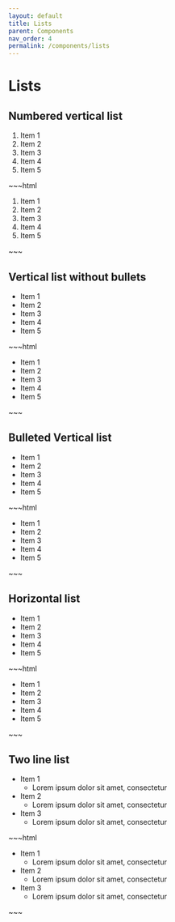 ```yaml
---
layout: default
title: Lists
parent: Components
nav_order: 4
permalink: /components/lists
---
```


# Lists
## Numbered vertical list 
<div class="container">
    <ol>
        <li class="ordered-item"> Item 1 </li>
        <li class="ordered-item"> Item 2 </li>
        <li class="ordered-item"> Item 3 </li>
        <li class="ordered-item"> Item 4 </li>
        <li class="ordered-item"> Item 5 </li>
    </ol>
</div>
~~~html
<div class="container">
    <ol>
        <li class="ordered-item"> Item 1 </li>
        <li class="ordered-item"> Item 2 </li>
        <li class="ordered-item"> Item 3 </li>
        <li class="ordered-item"> Item 4 </li>
        <li class="ordered-item"> Item 5 </li>
    </ol>
</div>
~~~

## Vertical list without bullets
<div class="container">
    <ul>
        <li class="unordered-item"> Item 1 </li>
        <li class="unordered-item"> Item 2 </li>
        <li class="unordered-item"> Item 3 </li>
        <li class="unordered-item"> Item 4 </li>
        <li class="unordered-item"> Item 5 </li>
    </ul>
</div>
~~~html
<div class="container">
    <ul>
        <li class="unordered-item"> Item 1 </li>
        <li class="unordered-item"> Item 2 </li>
        <li class="unordered-item"> Item 3 </li>
        <li class="unordered-item"> Item 4 </li>
        <li class="unordered-item"> Item 5 </li>
    </ul>
</div>
~~~

## Bulleted Vertical list 
<div class="container">
    <ul>
        <li class="bulleted-item"> Item 1 </li>
        <li class="bulleted-item"> Item 2 </li>
        <li class="bulleted-item"> Item 3 </li>
        <li class="bulleted-item"> Item 4 </li>
        <li class="bulleted-item"> Item 5 </li>
    </ul>
</div>
~~~html
<div class="container">
    <ul>
        <li class="bulleted-item"> Item 1 </li>
        <li class="bulleted-item"> Item 2 </li>
        <li class="bulleted-item"> Item 3 </li>
        <li class="bulleted-item"> Item 4 </li>
        <li class="bulleted-item"> Item 5 </li>
    </ul>
</div>
~~~

## Horizontal list 
<div class="inline">
    <ul>
        <li class="horizontal-item"> Item 1 </li>
        <li class="horizontal-item"> Item 2 </li>
        <li class="horizontal-item"> Item 3 </li>
        <li class="horizontal-item"> Item 4 </li>
        <li class="horizontal-item"> Item 5 </li>
    </ul>
</div>
~~~html
<div class="container">
    <ul>
        <li class="horizontal-item"> Item 1 </li>
        <li class="horizontal-item"> Item 2 </li>
        <li class="horizontal-item"> Item 3 </li>
        <li class="horizontal-item"> Item 4 </li>
        <li class="horizontal-item"> Item 5 </li>
    </ul>
</div>
~~~

## Two line list
<div class="container">
    <ul>
        <li class="two_line_outer"> Item 1
            <ul> 
                <li class="two_line_inner">Lorem ipsum dolor sit amet,
                consectetur</li>
            </ul>
       </li>
       <li class="two_line_outer"> Item 2
            <ul> 
                <li class="two_line_inner">Lorem ipsum dolor sit amet,
                consectetur</li>
            </ul>
       </li>
       <li class="two_line_outer"> Item 3
            <ul> 
                <li class="two_line_inner">Lorem ipsum dolor sit amet,
                consectetur</li>
            </ul>
       </li>
    </ul>
</div>
~~~html
<div class="container">
    <ul>
        <li class="two_line_outer"> Item 1
            <ul> 
                <li class="two_line_inner">Lorem ipsum dolor sit amet,
                consectetur</li>
            </ul>
       </li>
       <li class="two_line_outer"> Item 2
            <ul> 
                <li class="two_line_inner">Lorem ipsum dolor sit amet,
                consectetur</li>
            </ul>
       </li>
       <li class="two_line_outer"> Item 3
            <ul> 
                <li class="two_line_inner">Lorem ipsum dolor sit amet,
                consectetur</li>
            </ul>
       </li>
    </ul>
</div>
~~~